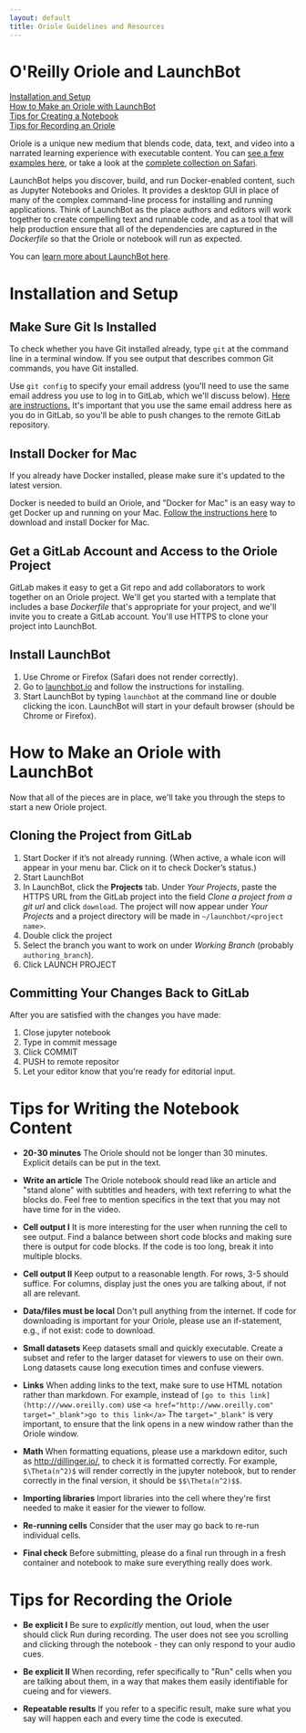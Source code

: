 ```yaml
---
layout: default
title: Oriole Guidelines and Resources
---
```


# O'Reilly Oriole and LaunchBot<a name="about_oriole"></a>

[Installation and Setup](#install)<br/>
[How to Make an Oriole with LaunchBot](#make_oriole)<br/>
[Tips for Creating a Notebook](#writing)<br/>
[Tips for Recording an Oriole](#recording)<br/>

Oriole is a unique new medium that blends code, data, text, and video into a narrated learning experience with executable content. You can <a href="http://www.oreilly.com/oriole/">see a few examples here</a>, or take a look at the <a href="https://www.safaribooksonline.com/oriole/">complete collection on Safari</a>.

LaunchBot helps you discover, build, and run Docker-enabled content, such as Jupyter Notebooks and Orioles. It provides a desktop GUI in place of many of the complex command-line process for installing and running applications. Think of LaunchBot as the place authors and editors will work together to create compelling text and runnable code, and as a tool that will help production ensure that all of the dependencies are captured in the *Dockerfile* so that the Oriole or notebook will run as expected.

You can [learn more about LaunchBot here](http://launchbot.io/docs/). 

# Installation and Setup<a name="install"></a>

## Make Sure Git Is Installed

To check whether you have Git installed already, type `git` at the command line in a terminal window. If you see output that describes common Git commands, you have Git installed.

Use `git config` to specify your email address (you'll need to use the same email address you use to log in to GitLab, which we'll discuss below). [Here are instructions.](https://help.github.com/articles/setting-your-email-in-git/) It's important that you use the same email address here as you do in GitLab, so you'll be able to push changes to the remote GitLab repository.

## Install Docker for Mac

If you already have Docker installed, please make sure it's updated to the latest version.

Docker is needed to build an Oriole, and "Docker for Mac" is an easy way to get Docker up and running on your Mac. [Follow the instructions here](https://docs.docker.com/docker-for-mac/) to download and install Docker for Mac.

## Get a GitLab Account and Access to the Oriole Project 

GitLab makes it easy to get a Git repo and add collaborators to work together on an Oriole project. We'll get you started with a template that includes a base *Dockerfile* that's appropriate for your project, and we'll invite you to create a GitLab account. You'll use HTTPS to clone your project into LaunchBot.

## Install LaunchBot

1. Use Chrome or Firefox (Safari does not render correctly).
2. Go to [launchbot.io](launchbot.io) and follow the instructions for installing. 
3. Start LaunchBot by typing `launchbot` at the command line or double clicking the icon. LaunchBot will start in your default browser (should be Chrome or Firefox).

# How to Make an Oriole with LaunchBot<a name="make_oriole"></a>

Now that all of the pieces are in place, we'll take you through the steps to start a new Oriole project.

## Cloning the Project from GitLab

1. Start Docker if it’s not already running. (When active, a whale icon will appear in your menu bar. Click on it to check Docker’s status.)
2. Start LaunchBot
3. In LaunchBot, click the **Projects** tab. Under _Your Projects_, paste the HTTPS URL from the GitLab project into the field _Clone a project from a git url_ and click `download`. The project will now appear under _Your Projects_ and a project directory will be made in `~/launchbot/<project name>`.
4. Double click the project
5. Select the branch you want to work on under _Working Branch_ (probably `authoring_branch`).
6. Click LAUNCH PROJECT
    
## Committing Your Changes Back to GitLab

After you are satisfied with the changes you have made:

1. Close jupyter notebook
2. Type in commit message
3. Click COMMIT
4. PUSH to remote repositor
5. Let your editor know that you're ready for editorial input.

# Tips for Writing the Notebook Content<a name="writing"></a> 

* __20-30 minutes__ The Oriole should not be longer than 30 minutes. Explicit details can be put in the text.

* __Write an article__ The Oriole notebook should read like an article and "stand alone" with subtitles and headers, with text referring to what the blocks do. Feel free to mention specifics in the text that you may not have time for in the video.

* __Cell output I__ It is more interesting for the user when running the cell to see output. Find a balance between short code blocks and making sure there is output for code blocks. If the code is too long, break it into multiple blocks. 

* __Cell output II__ Keep output to a reasonable length. For rows, 3-5 should suffice. For columns, display just the ones you are talking about, if not all are relevant. 

* __Data/files must be local__ Don't pull anything from the internet. If code for downloading is important for your Oriole, please use an if-statement, e.g., if not exist: code to download.

* __Small datasets__ Keep datasets small and quickly executable. Create a subset and refer to the larger dataset for viewers to use on their own. Long datasets cause long execution times and confuse viewers.

* __Links__ When adding links to the text, make sure to use HTML notation rather than markdown. For example, instead of `[go to this link](http:///www.oreilly.com)` use `<a href="http://www.oreilly.com" target="_blank">go to this link</a>` The `target="_blank"` is very important, to ensure that the link opens in a new window rather than the Oriole window.

* __Math__ When formatting equations, please use a markdown editor, such as http://dillinger.io/, to check it is formatted correctly. For example, `$\Theta(n^2)$` will render correctly in the jupyter notebook, but to render correctly in the final version, it should be `$$\Theta(n^2)$$`.

* __Importing libraries__ Import libraries into the cell where they're first needed to make it easier for the viewer to follow.

* __Re-running cells__ Consider that the user may go back to re-run individual cells.

* __Final check__ Before submitting, please do a final run through in a fresh container and notebook to make sure everything really does work.


# Tips for Recording the Oriole<a name="recording"></a> 

* __Be explicit I__ Be sure to *explicitly* mention, out loud, when the user should click Run during recording. The user does not see you scrolling and clicking through the notebook - they can only respond to your audio cues.

* __Be explicit II__ When recording, refer specifically to "Run" cells when you are talking about them, in a way that makes them easily identifiable for cueing and for viewers.

* __Repeatable results__ If you refer to a specific result, make sure what you say will happen each and every time the code is executed. 
